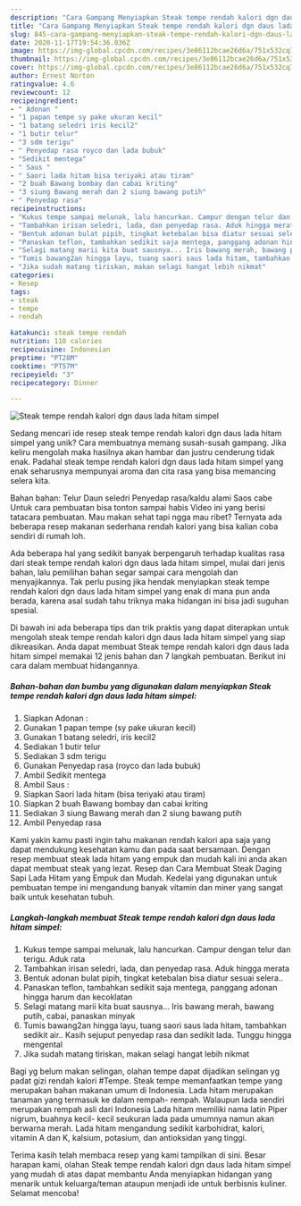 ```yaml
---
description: "Cara Gampang Menyiapkan Steak tempe rendah kalori dgn daus lada hitam simpel Anti Gagal"
title: "Cara Gampang Menyiapkan Steak tempe rendah kalori dgn daus lada hitam simpel Anti Gagal"
slug: 845-cara-gampang-menyiapkan-steak-tempe-rendah-kalori-dgn-daus-lada-hitam-simpel-anti-gagal
date: 2020-11-17T19:54:36.036Z
image: https://img-global.cpcdn.com/recipes/3e86112bcae26d6a/751x532cq70/steak-tempe-rendah-kalori-dgn-daus-lada-hitam-simpel-foto-resep-utama.jpg
thumbnail: https://img-global.cpcdn.com/recipes/3e86112bcae26d6a/751x532cq70/steak-tempe-rendah-kalori-dgn-daus-lada-hitam-simpel-foto-resep-utama.jpg
cover: https://img-global.cpcdn.com/recipes/3e86112bcae26d6a/751x532cq70/steak-tempe-rendah-kalori-dgn-daus-lada-hitam-simpel-foto-resep-utama.jpg
author: Ernest Norton
ratingvalue: 4.6
reviewcount: 12
recipeingredient:
- " Adonan "
- "1 papan tempe sy pake ukuran kecil"
- "1 batang seledri iris kecil2"
- "1 butir telur"
- "3 sdm terigu"
- " Penyedap rasa royco dan lada bubuk"
- "Sedikit mentega"
- " Saus "
- " Saori lada hitam bisa teriyaki atau tiram"
- "2 buah Bawang bombay dan cabai kriting"
- "3 siung Bawang merah dan 2 siung bawang putih"
- " Penyedap rasa"
recipeinstructions:
- "Kukus tempe sampai melunak, lalu hancurkan. Campur dengan telur dan terigu. Aduk rata"
- "Tambahkan irisan seledri, lada, dan penyedap rasa. Aduk hingga merata"
- "Bentuk adonan bulat pipih, tingkat ketebalan bisa diatur sesuai selera.."
- "Panaskan teflon, tambahkan sedikit saja mentega, panggang adonan hingga harum dan kecoklatan"
- "Selagi matang marii kita buat sausnya... Iris bawang merah, bawang putih, cabai, panaskan minyak"
- "Tumis bawang2an hingga layu, tuang saori saus lada hitam, tambahkan sedikit air.. Kasih sejuput penyedap rasa dan sedikit lada. Tunggu hingga mengental"
- "Jika sudah matang tiriskan, makan selagi hangat lebih nikmat"
categories:
- Resep
tags:
- steak
- tempe
- rendah

katakunci: steak tempe rendah 
nutrition: 110 calories
recipecuisine: Indonesian
preptime: "PT28M"
cooktime: "PT57M"
recipeyield: "3"
recipecategory: Dinner

---
```



![Steak tempe rendah kalori dgn daus lada hitam simpel](https://img-global.cpcdn.com/recipes/3e86112bcae26d6a/751x532cq70/steak-tempe-rendah-kalori-dgn-daus-lada-hitam-simpel-foto-resep-utama.jpg)

Sedang mencari ide resep steak tempe rendah kalori dgn daus lada hitam simpel yang unik? Cara membuatnya memang susah-susah gampang. Jika keliru mengolah maka hasilnya akan hambar dan justru cenderung tidak enak. Padahal steak tempe rendah kalori dgn daus lada hitam simpel yang enak seharusnya mempunyai aroma dan cita rasa yang bisa memancing selera kita.

Bahan bahan: Telur Daun seledri Penyedap rasa/kaldu alami Saos cabe Untuk cara pembuatan bisa tonton sampai habis Video ini yang berisi tatacara pembuatan. Mau makan sehat tapi ngga mau ribet? Ternyata ada beberapa resep makanan sederhana rendah kalori yang bisa kalian coba sendiri di rumah loh.

Ada beberapa hal yang sedikit banyak berpengaruh terhadap kualitas rasa dari steak tempe rendah kalori dgn daus lada hitam simpel, mulai dari jenis bahan, lalu pemilihan bahan segar sampai cara mengolah dan menyajikannya. Tak perlu pusing jika hendak menyiapkan steak tempe rendah kalori dgn daus lada hitam simpel yang enak di mana pun anda berada, karena asal sudah tahu triknya maka hidangan ini bisa jadi suguhan spesial.


Di bawah ini ada beberapa tips dan trik praktis yang dapat diterapkan untuk mengolah steak tempe rendah kalori dgn daus lada hitam simpel yang siap dikreasikan. Anda dapat membuat Steak tempe rendah kalori dgn daus lada hitam simpel memakai 12 jenis bahan dan 7 langkah pembuatan. Berikut ini cara dalam membuat hidangannya.

<!--inarticleads1-->

##### Bahan-bahan dan bumbu yang digunakan dalam menyiapkan Steak tempe rendah kalori dgn daus lada hitam simpel:

1. Siapkan  Adonan :
1. Gunakan 1 papan tempe (sy pake ukuran kecil)
1. Gunakan 1 batang seledri, iris kecil2
1. Sediakan 1 butir telur
1. Sediakan 3 sdm terigu
1. Gunakan  Penyedap rasa (royco dan lada bubuk)
1. Ambil Sedikit mentega
1. Ambil  Saus :
1. Siapkan  Saori lada hitam (bisa teriyaki atau tiram)
1. Siapkan 2 buah Bawang bombay dan cabai kriting
1. Sediakan 3 siung Bawang merah dan 2 siung bawang putih
1. Ambil  Penyedap rasa


Kami yakin kamu pasti ingin tahu makanan rendah kalori apa saja yang dapat mendukung kesehatan kamu dan pada saat bersamaan. Dengan resep membuat steak lada hitam yang empuk dan mudah kali ini anda akan dapat membuat steak yang lezat. Resep dan Cara Membuat Steak Daging Sapi Lada Hitam yang Empuk dan Mudah. Kedelai yang digunakan untuk pembuatan tempe ini mengandung banyak vitamin dan miner yang sangat baik untuk kesehatan tubuh. 

<!--inarticleads2-->

##### Langkah-langkah membuat Steak tempe rendah kalori dgn daus lada hitam simpel:

1. Kukus tempe sampai melunak, lalu hancurkan. Campur dengan telur dan terigu. Aduk rata
1. Tambahkan irisan seledri, lada, dan penyedap rasa. Aduk hingga merata
1. Bentuk adonan bulat pipih, tingkat ketebalan bisa diatur sesuai selera..
1. Panaskan teflon, tambahkan sedikit saja mentega, panggang adonan hingga harum dan kecoklatan
1. Selagi matang marii kita buat sausnya... Iris bawang merah, bawang putih, cabai, panaskan minyak
1. Tumis bawang2an hingga layu, tuang saori saus lada hitam, tambahkan sedikit air.. Kasih sejuput penyedap rasa dan sedikit lada. Tunggu hingga mengental
1. Jika sudah matang tiriskan, makan selagi hangat lebih nikmat


Bagi yg belum makan selingan, olahan tempe dapat dijadikan selingan yg padat gizi rendah kalori #Tempe. Steak tempe memanfaatkan tempe yang merupakan bahan makanan umum di Indonesia. Lada hitam merupakan tanaman yang termasuk ke dalam rempah- rempah. Walaupun lada sendiri merupakan rempah asli dari Indonesia Lada hitam memiliki nama latin Piper nigrum, buahnya kecil- kecil seukuran lada pada umumnya namun akan berwarna merah. Lada hitam mengandung sedikit karbohidrat, kalori, vitamin A dan K, kalsium, potasium, dan antioksidan yang tinggi. 

Terima kasih telah membaca resep yang kami tampilkan di sini. Besar harapan kami, olahan Steak tempe rendah kalori dgn daus lada hitam simpel yang mudah di atas dapat membantu Anda menyiapkan hidangan yang menarik untuk keluarga/teman ataupun menjadi ide untuk berbisnis kuliner. Selamat mencoba!
